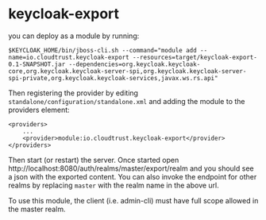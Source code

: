 # keycloak-export

you can deploy as a module by running:

    $KEYCLOAK_HOME/bin/jboss-cli.sh --command="module add --name=io.cloudtrust.keycloak-export --resources=target/keycloak-export-0.1-SNAPSHOT.jar --dependencies=org.keycloak.keycloak-core,org.keycloak.keycloak-server-spi,org.keycloak.keycloak-server-spi-private,org.keycloak.keycloak-services,javax.ws.rs.api"

Then registering the provider by editing `standalone/configuration/standalone.xml` and adding the module to the providers element:

    <providers>
        ...
        <provider>module:io.cloudtrust.keycloak-export</provider>
    </providers>

Then start (or restart) the server. Once started open http://localhost:8080/auth/realms/master/export/realm and you should see a json with the exported content.
You can also invoke the endpoint for other realms by replacing `master` with the realm name in the above url.

To use this module, the client (i.e. admin-cli) must have full scope allowed in the master realm.
